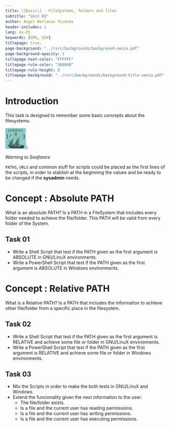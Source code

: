 ```yaml
---
title: \[Basic\] - FileSystems, folders and files
subtitle: "Unit 03"
author: Angel Berlanas Vicente
header-includes: |
lang: es-ES
keywords: [SMX, SOX]
titlepage: true,
page-background: "../rsrc/backgrounds/background-senia.pdf"
page-background-opacity: 1
titlepage-text-color: "FFFFFF"
titlepage-rule-color: "360049"
titlepage-rule-height: 0
titlepage-background: "../rsrc/backgrounds/background-title-senia.pdf"
---
```


# Introduction

This task is designed to remember some basic concepts about the filesystems.

![Seafarers](imgs/seafarers01.png)\

*Warning to Seafarers*

`PATHS`, `URLS` and common stuff for scripts could be placed as the first lines of the scripts, in order to stablish at the beginning the 
values and be ready to be changed if the **sysadmin** needs.

# Concept : Absolute PATH

What is an absolute PATH? Is a PATH in a FileSystem that includes every folder needed to achieve the file/folder. This PATH will be valid from every folder of the System.

## Task 01 

- Write a Shell Script that test if the PATH given as the first argument is ABSOLUTE in GNU/LinuX environments.
- Write a PowerShell Script that test if the PATH given as the first argument is ABSOLUTE in Windows environments.

# Concept : Relative PATH

What is a Relative PATH? Is a PATH that includes the information to achieve other file/folder from a specific place in the filesystem.

## Task 02

- Write a Shell Script that test if the PATH given as the first argument is RELATIVE and achieve some file or folder in GNU/LinuX environments.
- Write a PowerShell Script that test if the PATH given as the first argument is RELATIVE and achieve some file or folder in Windows environments.

## Task 03 

- Mix the Scripts in order to make the both tests in GNU/LinuX and Windows.
- Extend the funcionality given the next information to the user:
  - The file/folder exists.
  - Is a file and the current user has reading permissions.
  - Is a file and the current user has writing permissions.
  - Is a file and the current user has executing permissions.